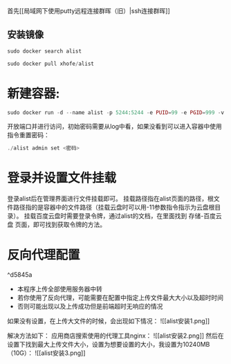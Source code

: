 首先[[局域网下使用putty远程连接群晖（旧）|ssh连接群晖]]

## 安装镜像
```php
sudo docker search alist
```
```php
sudo docker pull xhofe/alist
```

# 新建容器:
```php
sudo docker run -d --name alist -p 5244:5244 -e PUID=99 -e PGID=999 -v /volume2/docker/alist:/opt/alist/data -v /volume1/行者机器人队:/mnt/nas_out  xhofe/alist:latest
```

开放端口并进行访问，初始密码需要从log中看，如果没看到可以进入容器中使用指令重置密码：
```php
./alist admin set <密码>
```

# 登录并设置文件挂载
登录alist后在管理界面进行文件挂载即可。
挂载路径指在alist页面的路径，根文件路径指的是容器中的文件路径（挂载云盘时可以用-11参数指令指示为云盘根目录）。
挂载百度云盘时需要登录令牌，通过alist的文档，在里面找到 存储-百度云盘 页面，即可找到获取令牌的方法。


# 反向代理配置

^d5845a

- 本程序上传全部使用服务器中转
- 若你使用了反向代理，可能需要在配置中指定上传文件最大大小以及超时时间
- 否则可能出现以及上传成功但是前端超时无响应的情况

如果没有设置，在上传大文件的时候，会出现如下情况：
![[alist安装1.png]]

解决方法如下：
应用商店搜索使用的代理工具nginx：
![[alist安装2.png]]
然后在设置下找到最大上传文件大小，设置为想要设置的大小，我设置为10240MB（10G）：
![[alist安装3.png]]



